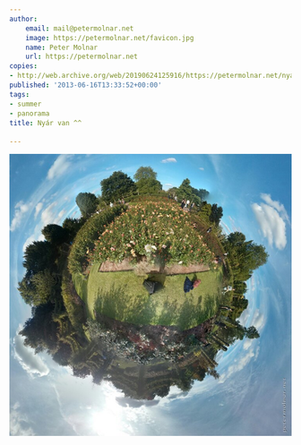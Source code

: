 ```yaml
---
author:
    email: mail@petermolnar.net
    image: https://petermolnar.net/favicon.jpg
    name: Peter Molnar
    url: https://petermolnar.net
copies:
- http://web.archive.org/web/20190624125916/https://petermolnar.net/nyar-van/
published: '2013-06-16T13:33:52+00:00'
tags:
- summer
- panorama
title: Nyár van ^^

---
```


![summer-globe-panorama](summer-globe-panorama.jpg)